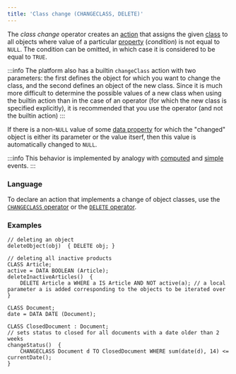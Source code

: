 ```yaml
---
title: 'Class change (CHANGECLASS, DELETE)'
---
```


The *class change* operator creates an [action](Actions.md) that assigns the given [class](Classes.md) to all objects where value of a particular [property](Properties.md) (*condition*) is not equal to `NULL`. The condition can be omitted, in which case it is considered to be equal to `TRUE`.  


:::info
The platform also has a builtin `changeClass` action with two parameters: the first defines the object for which you want to change the class, and the second defines an object of the new class. Since it is much more difficult to determine the possible values of a new class when using the builtin action than in the case of an operator (for which the new class is specified explicitly), it is recommended that you use the operator (and not the builtin action)
:::

If there is a non-`NULL` value of some [data property](Data_properties_DATA_.md) for which the "changed" object is either its parameter or the value itserf, then this value is automatically changed to `NULL`.


:::info
This behavior is implemented by analogy with [computed](Calculated_events.md) and [simple](Simple_event.md) events.
:::

### Language

To declare an action that implements a change of object classes, use the [`CHANGECLASS` operator](CHANGECLASS_operator.md) or the [`DELETE` operator](DELETE_operator.md).

### Examples

```lsf
// deleting an object
deleteObject(obj)  { DELETE obj; }

// deleting all inactive products
CLASS Article;
active = DATA BOOLEAN (Article);
deleteInactiveArticles()  {
    DELETE Article a WHERE a IS Article AND NOT active(a); // a local parameter a is added corresponding to the objects to be iterated over
}
```


```lsf
CLASS Document;
date = DATA DATE (Document);

CLASS ClosedDocument : Document;
// sets status to closed for all documents with a date older than 2 weeks
changeStatus()  {
    CHANGECLASS Document d TO ClosedDocument WHERE sum(date(d), 14) <= currentDate();
}
```
